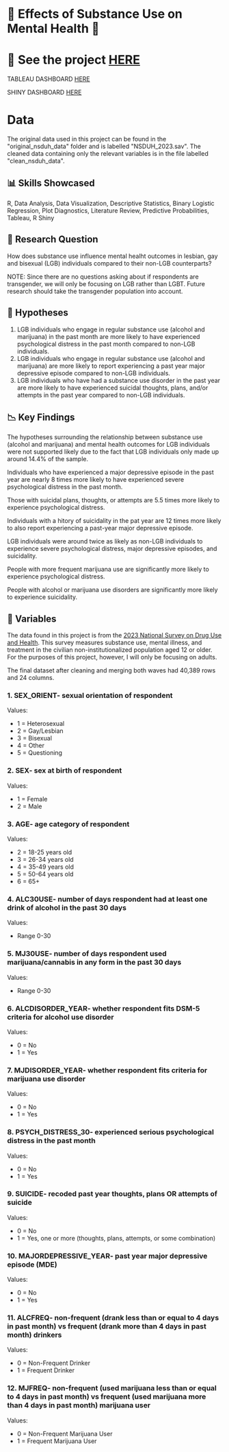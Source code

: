 # 🍺 Effects of Substance Use on Mental Health 🧠 

# 👀 See the project [HERE](https://nimj34.github.io/Effects-of-Substance-Use-on-Mental-Health-by-Sexual-Orientation/)

TABLEAU DASHBOARD [HERE](https://public.tableau.com/views/EffectsofSubstanceUseonMentalHealthDashboard/Dashboard1?:language=en-US&publish=yes&:sid=&:redirect=auth&:display_count=n&:origin=viz_share_link)

SHINY DASHBOARD [HERE](https://nimj34.shinyapps.io/604shiny/) 

# Data
The original data used in this project can be found in the "original_nsduh_data" folder and is labelled "NSDUH_2023.sav".
The cleaned data containing only the relevant variables is in the file labelled "clean_nsduh_data".

## 📊 Skills Showcased
R, Data Analysis, Data Visualization, Descriptive Statistics, Binary Logistic Regression, Plot Diagnostics, Literature Review, Predictive Probabilities, Tableau, R Shiny

## 🤷 Research Question
How does substance use influence mental healht outcomes in lesbian, gay and bisexual (LGB) individuals compared to their non-LGB counterparts?

NOTE: Since there are no questions asking about if respondents are transgender, we will only be focusing on LGB rather than LGBT. Future research should take the transgender population into account.

## 🔎 Hypotheses
1. LGB individuals who engage in regular substance use (alcohol and marijuana) in the past month are more likely to have experienced psychological distress in the past month compared to non-LGB individuals.
2. LGB individuals who engage in regular substance use (alcohol and marijuana) are more likely to report experiencing a past year major depressive episode compared to non-LGB individuals.
3. LGB individuals who have had a substance use disorder in the past year are more likely to have experienced suicidal thoughts, plans, and/or attempts in the past year compared to non-LGB individuals.

## 📉 Key Findings
The hypotheses surrounding the relationship between substance use (alcohol and marijuana) and mental health outcomes for LGB individuals were not supported likely due to the fact that LGB individuals only made up around 14.4% of the sample. 

Individuals who have experienced a major depressive episode in the past year are nearly 8 times more likely to have experienced severe psychological distress in the past month. 

Those with suicidal plans, thoughts, or attempts are 5.5 times more likely to experience psychological distress.

Individuals with a hitory of suicidality in the pat year are 12 times more likely to also report experiencing a past-year major depressive episode.

LGB individuals were around twice as likely as non-LGB individuals to experience severe psychological distress, major depressive episodes, and suicidality.

People with more frequent marijuana use are significantly more likely to experience psychological distress.

People with alcohol or marijuana use disorders are significantly more likely to experience suicidality.

## 📖 Variables
The data found in this project is from the [2023 National Survey on Drug Use and Health](https://www.samhsa.gov/data/data-we-collect/nsduh-national-survey-drug-use-and-health/national-releases/2023). This survey measures substance use, mental illness, and treatment in the civilian non-institutionalized population aged 12 or older. For the purposes of this project, however, I will only be focusing on adults. 

The final dataset after cleaning and merging both waves had 40,389 rows and 24 columns.

### 1. **SEX_ORIENT**- sexual orientation of respondent
Values:

* 1 = Heterosexual
* 2 = Gay/Lesbian
* 3 = Bisexual
* 4 = Other
* 5 = Questioning

### 2. **SEX**- sex at birth of respondent
Values:

* 1 = Female
* 2 = Male

### 3. **AGE**- age category of respondent
Values:

* 2 = 18-25 years old
* 3 = 26-34 years old
* 4 = 35-49 years old
* 5 = 50-64 years old
* 6 = 65+

### 4. **ALC30USE**- number of days respondent had at least one drink of alcohol in the past 30 days
Values:

* Range 0-30

### 5. **MJ30USE**- number of days respondent used marijuana/cannabis in any form in the past 30 days
Values:

* Range 0-30

### 6. **ALCDISORDER_YEAR**- whether respondent fits DSM-5 criteria for alcohol use disorder
Values:

* 0 = No
* 1 = Yes

### 7. **MJDISORDER_YEAR**- whether respondent fits criteria for marijuana use disorder
Values:

* 0 = No
* 1 = Yes

### 8. **PSYCH_DISTRESS_30**- experienced serious psychological distress in the past month
Values:

* 0 = No
* 1 = Yes

### 9. **SUICIDE**- recoded past year thoughts, plans OR attempts of suicide
Values:

* 0 = No
* 1 = Yes, one or more (thoughts, plans, attempts, or some combination)

### 10. **MAJORDEPRESSIVE_YEAR**- past year major depressive episode (MDE)
Values:

* 0 = No
* 1 = Yes

### 11. **ALCFREQ**- non-frequent (drank less than or equal to 4 days in past month) vs frequent (drank more than 4 days in past month) drinkers
Values:

* 0 = Non-Frequent Drinker
* 1 = Frequent Drinker

### 12. **MJFREQ**- non-frequent (used marijuana less than or equal to 4 days in past month) vs frequent (used marijuana more than 4 days in past month) marijuana user
Values:

* 0 = Non-Frequent Marijuana User
* 1 = Frequent Marijuana User
